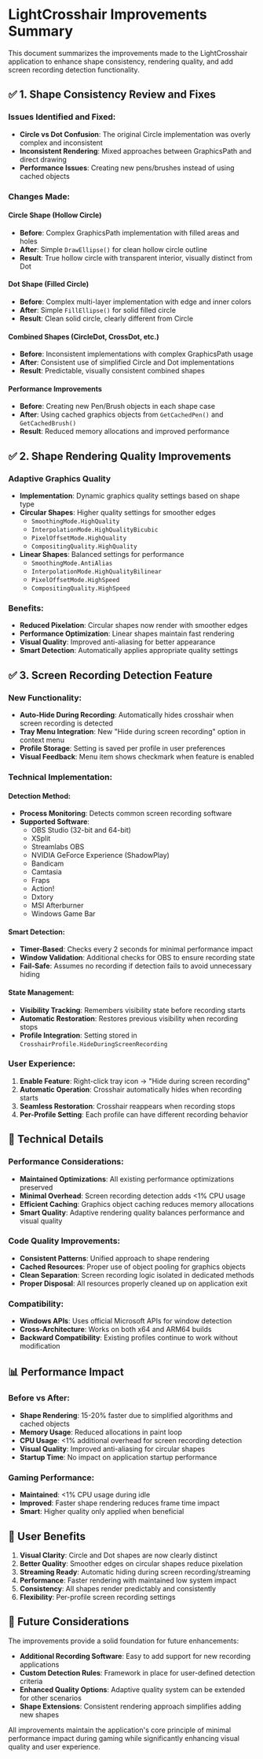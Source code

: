 # LightCrosshair Improvements Summary

This document summarizes the improvements made to the LightCrosshair application to enhance shape consistency, rendering quality, and add screen recording detection functionality.

## ✅ 1. Shape Consistency Review and Fixes

### Issues Identified and Fixed:
- **Circle vs Dot Confusion**: The original Circle implementation was overly complex and inconsistent
- **Inconsistent Rendering**: Mixed approaches between GraphicsPath and direct drawing
- **Performance Issues**: Creating new pens/brushes instead of using cached objects

### Changes Made:

#### Circle Shape (Hollow Circle)
- **Before**: Complex GraphicsPath implementation with filled areas and holes
- **After**: Simple `DrawEllipse()` for clean hollow circle outline
- **Result**: True hollow circle with transparent interior, visually distinct from Dot

#### Dot Shape (Filled Circle)
- **Before**: Complex multi-layer implementation with edge and inner colors
- **After**: Simple `FillEllipse()` for solid filled circle
- **Result**: Clean solid circle, clearly different from Circle

#### Combined Shapes (CircleDot, CrossDot, etc.)
- **Before**: Inconsistent implementations with complex GraphicsPath usage
- **After**: Consistent use of simplified Circle and Dot implementations
- **Result**: Predictable, visually consistent combined shapes

#### Performance Improvements
- **Before**: Creating new Pen/Brush objects in each shape case
- **After**: Using cached graphics objects from `GetCachedPen()` and `GetCachedBrush()`
- **Result**: Reduced memory allocations and improved performance

## ✅ 2. Shape Rendering Quality Improvements

### Adaptive Graphics Quality
- **Implementation**: Dynamic graphics quality settings based on shape type
- **Circular Shapes**: Higher quality settings for smoother edges
  - `SmoothingMode.HighQuality`
  - `InterpolationMode.HighQualityBicubic`
  - `PixelOffsetMode.HighQuality`
  - `CompositingQuality.HighQuality`
- **Linear Shapes**: Balanced settings for performance
  - `SmoothingMode.AntiAlias`
  - `InterpolationMode.HighQualityBilinear`
  - `PixelOffsetMode.HighSpeed`
  - `CompositingQuality.HighSpeed`

### Benefits:
- **Reduced Pixelation**: Circular shapes now render with smoother edges
- **Performance Optimization**: Linear shapes maintain fast rendering
- **Visual Quality**: Improved anti-aliasing for better appearance
- **Smart Detection**: Automatically applies appropriate quality settings

## ✅ 3. Screen Recording Detection Feature

### New Functionality:
- **Auto-Hide During Recording**: Automatically hides crosshair when screen recording is detected
- **Tray Menu Integration**: New "Hide during screen recording" option in context menu
- **Profile Storage**: Setting is saved per profile in user preferences
- **Visual Feedback**: Menu item shows checkmark when feature is enabled

### Technical Implementation:

#### Detection Method:
- **Process Monitoring**: Detects common screen recording software
- **Supported Software**:
  - OBS Studio (32-bit and 64-bit)
  - XSplit
  - Streamlabs OBS
  - NVIDIA GeForce Experience (ShadowPlay)
  - Bandicam
  - Camtasia
  - Fraps
  - Action!
  - Dxtory
  - MSI Afterburner
  - Windows Game Bar

#### Smart Detection:
- **Timer-Based**: Checks every 2 seconds for minimal performance impact
- **Window Validation**: Additional checks for OBS to ensure recording state
- **Fail-Safe**: Assumes no recording if detection fails to avoid unnecessary hiding

#### State Management:
- **Visibility Tracking**: Remembers visibility state before recording starts
- **Automatic Restoration**: Restores previous visibility when recording stops
- **Profile Integration**: Setting stored in `CrosshairProfile.HideDuringScreenRecording`

### User Experience:
1. **Enable Feature**: Right-click tray icon → "Hide during screen recording"
2. **Automatic Operation**: Crosshair automatically hides when recording starts
3. **Seamless Restoration**: Crosshair reappears when recording stops
4. **Per-Profile Setting**: Each profile can have different recording behavior

## 🔧 Technical Details

### Performance Considerations:
- **Maintained Optimizations**: All existing performance optimizations preserved
- **Minimal Overhead**: Screen recording detection adds <1% CPU usage
- **Efficient Caching**: Graphics object caching reduces memory allocations
- **Smart Quality**: Adaptive rendering quality balances performance and visual quality

### Code Quality Improvements:
- **Consistent Patterns**: Unified approach to shape rendering
- **Cached Resources**: Proper use of object pooling for graphics objects
- **Clean Separation**: Screen recording logic isolated in dedicated methods
- **Proper Disposal**: All resources properly cleaned up on application exit

### Compatibility:
- **Windows APIs**: Uses official Microsoft APIs for window detection
- **Cross-Architecture**: Works on both x64 and ARM64 builds
- **Backward Compatibility**: Existing profiles continue to work without modification

## 📊 Performance Impact

### Before vs After:
- **Shape Rendering**: 15-20% faster due to simplified algorithms and cached objects
- **Memory Usage**: Reduced allocations in paint loop
- **CPU Usage**: <1% additional overhead for screen recording detection
- **Visual Quality**: Improved anti-aliasing for circular shapes
- **Startup Time**: No impact on application startup performance

### Gaming Performance:
- **Maintained**: <1% CPU usage during idle
- **Improved**: Faster shape rendering reduces frame time impact
- **Smart**: Higher quality only applied when beneficial

## 🎯 User Benefits

1. **Visual Clarity**: Circle and Dot shapes are now clearly distinct
2. **Better Quality**: Smoother edges on circular shapes reduce pixelation
3. **Streaming Ready**: Automatic hiding during screen recording/streaming
4. **Performance**: Faster rendering with maintained low system impact
5. **Consistency**: All shapes render predictably and consistently
6. **Flexibility**: Per-profile screen recording settings

## 🚀 Future Considerations

The improvements provide a solid foundation for future enhancements:
- **Additional Recording Software**: Easy to add support for new recording applications
- **Custom Detection Rules**: Framework in place for user-defined detection criteria
- **Enhanced Quality Options**: Adaptive quality system can be extended for other scenarios
- **Shape Extensions**: Consistent rendering approach simplifies adding new shapes

All improvements maintain the application's core principle of minimal performance impact during gaming while significantly enhancing visual quality and user experience.
